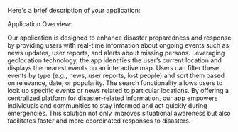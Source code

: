 Here's a brief description of your application:

Application Overview:

Our application is designed to enhance disaster preparedness and response by providing users with real-time information about ongoing events such as news updates, user reports, and alerts about missing persons. Leveraging geolocation technology, the app identifies the user’s current location and displays the nearest events on an interactive map. Users can filter these events by type (e.g., news, user reports, lost people) and sort them based on relevance, date, or popularity. The search functionality allows users to look up specific events or news related to particular locations. By offering a centralized platform for disaster-related information, our app empowers individuals and communities to stay informed and act quickly during emergencies. This solution not only improves situational awareness but also facilitates faster and more coordinated responses to disasters.

